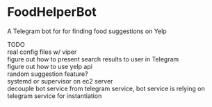 # FoodHelperBot

A Telegram bot for for finding food suggestions on Yelp

TODO  
real config files w/ viper  
figure out how to present search results to user in Telegram  
figure out how to use yelp api  
random suggestion feature?  
systemd or supervisor on ec2 server  
decouple bot service from telegram service, bot service is relying on telegram service for instantiation